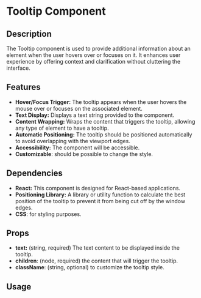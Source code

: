 # Tooltip Component

## Description

The Tooltip component is used to provide additional information about an element when the user hovers over or focuses on it. It enhances user experience by offering context and clarification without cluttering the interface.

## Features

-   **Hover/Focus Trigger:** The tooltip appears when the user hovers the mouse over or focuses on the associated element.
-   **Text Display:** Displays a text string provided to the component.
-   **Content Wrapping:** Wraps the content that triggers the tooltip, allowing any type of element to have a tooltip.
-   **Automatic Positioning:** The tooltip should be positioned automatically to avoid overlapping with the viewport edges.
-   **Accessibility:** The component will be accessible.
- **Customizable**: should be possible to change the style.

## Dependencies

-   **React:** This component is designed for React-based applications.
- **Positioning Library:** A library or utility function to calculate the best position of the tooltip to prevent it from being cut off by the window edges.
- **CSS**: for styling purposes.
## Props

-   **text:** (string, required) The text content to be displayed inside the tooltip.
- **children**: (node, required) the content that will trigger the tooltip.
- **className**: (string, optional) to customize the tooltip style.

## Usage